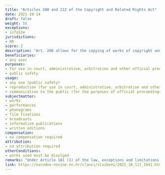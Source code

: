 ```yaml
---
title: "Articles 200 and 212 of the Copyright and Related Rights Act"
date: 2021-10-14
draft: false
weight: 55
exceptions:
- info53e
jurisdictions:
- HR
score: 2
description: "Art. 200 allows for the copying of works of copyright and related rights for use in court, administrative, arbitration and other official proceedings, as well as communication to the public of works of copyright and related rights created for the purposes of official proceedings. Ar. 212 covers the use the author's work, including the author's database, as well as the objects of related rights, including the non-original database, to the extent and in a manner that fulfills the needs of public safety." 
beneficiaries:
- any user
purposes: 
- for use in court, administrative, arbitration and other official proceedings
- public safety
usage:
- any use (public safety)
- reproduction (for use in court, administrative, arbitration and other official proceedings)
- communication to the public (for the purposes of official proceedings)
subjectmatter:
- works 
- performances
- phonograms
- film fixations
- broadcasts
- informative publications
- written editions
compensation:
- no compensation required
attribution: 
- no attribution required
otherConditions: 
- works used must be divulged
remarks: "Under Article 181 (1) of the law, exceptions and limitations apply to both works (which must be divulged) and other subject-matter, subject to related rights. Article 181 (2) contains the requirements of the 3-step test."
link: https://narodne-novine.nn.hr/clanci/sluzbeni/2021_10_111_1941.html
---
```

